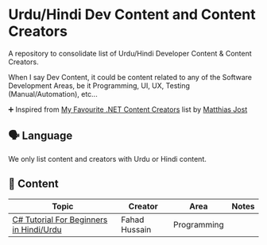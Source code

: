 # Urdu/Hindi Dev Content and Content Creators

A repository to consolidate list of Urdu/Hindi Developer Content & Content Creators.

When I say Dev Content, it could be content related to any of the Software Development Areas, be it Programming, UI, UX, Testing (Manual/Automation), etc...

:heavy_plus_sign: Inspired from [My Favourite .NET Content Creators](https://github.com/matthiasjost/dotnet-content-creators)  list by [Matthias Jost](https://github.com/matthiasjost)

## 🗣️ Language
We only list content and creators with Urdu or Hindi content.

## :notebook_with_decorative_cover: Content

| Topic         | Creator     | Area | Notes |
|--------------|-----------|------------|------------|
| [C# Tutorial For Beginners in Hindi/Urdu](https://www.youtube.com/playlist?list=PLtCBuHKmdxOfLseCtdZg1a3XBsDFbRVfd) | Fahad Hussain      | Programming |         |
